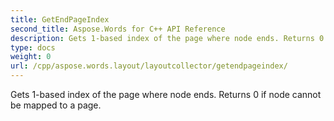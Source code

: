 ```yaml
---
title: GetEndPageIndex
second_title: Aspose.Words for C++ API Reference
description: Gets 1-based index of the page where node ends. Returns 0 if node cannot be mapped to a page. 
type: docs
weight: 0
url: /cpp/aspose.words.layout/layoutcollector/getendpageindex/
---
```


Gets 1-based index of the page where node ends. Returns 0 if node cannot be mapped to a page. 

